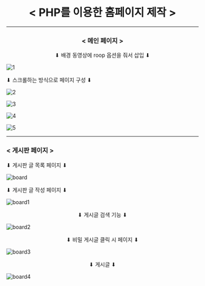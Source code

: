 # <center> < PHP를 이용한 홈페이지 제작 > </center>  

---

### <center>< 메인 페이지 ></center>  

<center> ⬇︎ 배경 동영상에 roop 옵션을 줘서 삽입 ⬇︎ </center>  
  
![1](https://github.com/mapoalaba/1-2-HomePage-assignment/assets/108310158/a0f024be-1547-4ff4-8876-e0e312bb6f6a)  

⬇︎ 스크롤하는 방식으로 페이지 구성 ⬇︎    

![2](https://github.com/mapoalaba/1-2-HomePage-assignment/assets/108310158/65c11546-cb8c-499b-abac-41861d1ee959)  

![3](https://github.com/mapoalaba/1-2-HomePage-assignment/assets/108310158/39488099-b893-442b-a345-d20212fde7a8)  

![4](https://github.com/mapoalaba/1-2-HomePage-assignment/assets/108310158/ab7a1a01-38e9-48dc-afda-fdef835191d0)  

![5](https://github.com/mapoalaba/1-2-HomePage-assignment/assets/108310158/1ca4b745-63df-4566-b7c4-5b4e80465e8d)  

---

### < 게시판 페이지 >  

⬇︎ 게시판 글 목록 페이지 ⬇︎  

![board](https://github.com/mapoalaba/1-2-HomePage-assignment/assets/108310158/ee305f75-ec8a-40de-be86-f16c30a3e284)  

⬇︎ 게시판 글 작성 페이지 ⬇︎  

![board1](https://github.com/mapoalaba/1-2-HomePage-assignment/assets/108310158/34b68480-3be3-4970-a7a0-12b783ace165)  

<center> ⬇︎ 게시글 검색 기능 ⬇︎ </center>

![board2](https://github.com/mapoalaba/1-2-HomePage-assignment/assets/108310158/f79f604d-fa12-4fdf-bd72-97ce1eb284c1)  

<center> ⬇︎ 비밀 게시글 클릭 시 페이지 ⬇︎ </center>

![board3](https://github.com/mapoalaba/1-2-HomePage-assignment/assets/108310158/388a4dfd-f4b2-4a50-8515-625cc8ee553f)  

<center> ⬇︎ 게시글 ⬇︎ </center>

![board4](https://github.com/mapoalaba/1-2-HomePage-assignment/assets/108310158/cc607c2f-39e1-4d51-bca0-dfe135e5d7f2)  

